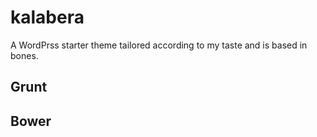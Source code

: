 # kalabera
A WordPrss starter theme tailored according to my taste and is based in bones.

## Grunt

## Bower